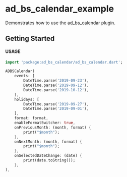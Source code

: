 # ad_bs_calendar_example

Demonstrates how to use the ad_bs_calendar plugin.

## Getting Started

#### USAGE

```dart
import 'package:ad_bs_calendar/ad_bs_calendar.dart';

ADBSCalendar(
    events: [
        DateTime.parse('2019-09-23'),
        DateTime.parse('2019-09-12'),
        DateTime.parse('2019-10-12'),
    ],
    holidays: [
        DateTime.parse('2019-09-27'),
        DateTime.parse('2019-09-01'),
    ],
    format: format,
    enableFormatSwitcher: true,
    onPreviousMonth: (month, format) {
        print("$month");
    },
    onNextMonth: (month, format) {
        print("$month");
    },
    onSelectedDateChange: (date) {
        print(date.toString());
    },
),
```
